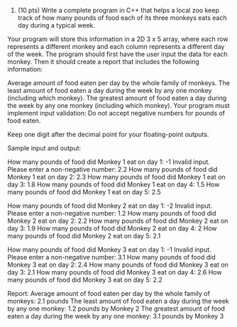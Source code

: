 1. (10 pts) Write a complete program in C++ that helps a local zoo keep track of how many pounds of food each of its three monkeys eats each day during a typical week.

Your program will store this information in a 2D 3 x 5 array, where each row represents a different monkey and each column represents a different day of the week. The program should first have the user input the data for each monkey. Then it should create a report that includes the following information:

Average amount of food eaten per day by the whole family of monkeys.
The least amount of food eaten a day during the week by any one monkey (including which monkey).
The greatest amount of food eaten a day during the week by any one monkey (including which monkey).
Your program must implement input validation: Do not accept negative numbers for pounds of food eaten.

Keep one digit after the decimal point for your floating-point outputs.

 

Sample input and output:

How many pounds of food did Monkey 1 eat on day 1: -1
Invalid input. Please enter a non-negative number: 2.2
How many pounds of food did Monkey 1 eat on day 2: 2.3
How many pounds of food did Monkey 1 eat on day 3: 1.8
How many pounds of food did Monkey 1 eat on day 4: 1.5
How many pounds of food did Monkey 1 eat on day 5: 2.5

How many pounds of food did Monkey 2 eat on day 1: -2
Invalid input. Please enter a non-negative number: 1.2
How many pounds of food did Monkey 2 eat on day 2: 2.2
How many pounds of food did Monkey 2 eat on day 3: 1.9
How many pounds of food did Monkey 2 eat on day 4: 2
How many pounds of food did Monkey 2 eat on day 5: 2.1

How many pounds of food did Monkey 3 eat on day 1: -1
Invalid input. Please enter a non-negative number: 3.1
How many pounds of food did Monkey 3 eat on day 2: 2.4
How many pounds of food did Monkey 3 eat on day 3: 2.1
How many pounds of food did Monkey 3 eat on day 4: 2.6
How many pounds of food did Monkey 3 eat on day 5: 2.2

Report:
Average amount of food eaten per day by the whole family of monkeys: 2.1 pounds
The least amount of food eaten a day during the week by any one monkey: 1.2 pounds by Monkey 2
The greatest amount of food eaten a day during the week by any one monkey: 3.1 pounds by Monkey 3
